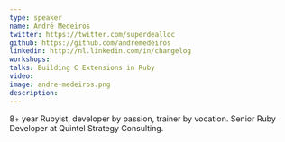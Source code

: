 ```yaml
---
type: speaker
name: André Medeiros
twitter: https://twitter.com/superdealloc
github: https://github.com/andremedeiros
linkedin: http://nl.linkedin.com/in/changelog
workshops:
talks: Building C Extensions in Ruby
video: 
image: andre-medeiros.png
description: 
---
```


8+ year Rubyist, developer by passion, trainer by vocation. Senior Ruby Developer at Quintel Strategy Consulting.
